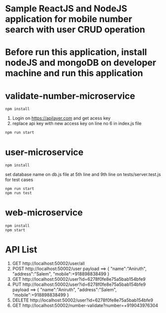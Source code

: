 # Sample ReactJS and NodeJS application for mobile number search with user CRUD operation

# Before run this application, install nodeJS and mongoDB on developer machine and run this application

# validate-number-microservice
 ```
 npm install
 ```
 1. Login on https://apilayer.com and get acess key
 2. replace api key with new access key on line no 6 in index.js file

 ```
 npm run start
 ```

# user-microservice
 ```
 npm install
 ```
 set database name on db.js file at 5th line and 9th line on tests/server.test.js for test cases

 ```
 npm run start
 npm run test
 ```

 # web-microservice
 ```
 npm install
 npm start
 ```


# API List
 1. GET http://localhost:50002/user/all
 2. POST http://localhost:50002/user
  payload ==>
    {
      "name":"Aniruth",
      "address":"Salem",
      "mobile":+918898838499
    }
 3. GET http://localhost:50002/user?id=6278f0fe8e75a5bab154bfe9
 4. PUT http://localhost:50002/user?id=6278f0fe8e75a5bab154bfe9
  payload ==>
    {
      "name":"Aniruth",
      "address":"Salem",
      "mobile":+918898838499
    }
 5. DELETE http://localhost:50002/user?id=6278f0fe8e75a5bab154bfe9
 6. GET http://localhost:50002/number-validate?number=+919043976304
